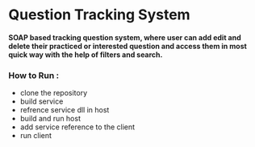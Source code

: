 # Question Tracking System

#### SOAP based tracking question system, where user can add edit and delete their practiced or interested question and access them in most quick way with the help of filters and search.

### How to Run : 
- clone the repository
- build service
- refrence service dll in host
- build and run host
- add service reference to the client
- run client
